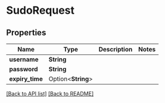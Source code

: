 # SudoRequest

## Properties

Name | Type | Description | Notes
------------ | ------------- | ------------- | -------------
**username** | **String** |  | 
**password** | **String** |  | 
**expiry_time** | Option<**String**> |  | 

[[Back to API list]](../README.md#documentation-for-api-endpoints) [[Back to README]](../README.md)


